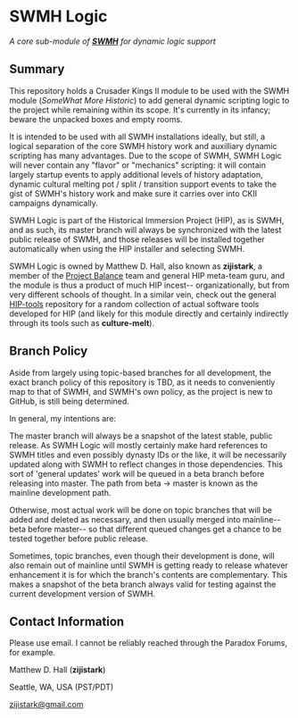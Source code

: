 SWMH Logic
=========

*A core sub-module of [**SWMH**](https://github.com/Aasmul/SWMH) for dynamic logic support*

## Summary ##

This repository holds a Crusader Kings II module to be used with the SWMH module (*SomeWhat More Historic*) to add general dynamic scripting logic to the project while remaining within its scope.  It's currently in its infancy; beware the unpacked boxes and empty rooms.

It is intended to be used with all SWMH installations ideally, but still, a logical separation of the core SWMH history work and auxilliary dynamic scripting has many advantages.  Due to the scope of SWMH, SWMH Logic will never contain any "flavor" or "mechanics" scripting: it will contain largely startup events to apply additional levels of history adaptation, dynamic cultural melting pot / split / transition support events to take the gist of SWMH's history work and make sure it carries over into CKII campaigns dynamically.

SWMH Logic is part of the Historical Immersion Project (HIP), as is SWMH, and as such, its master branch will always be synchronized with the latest public release of SWMH, and those releases will be installed together automatically when using the HIP installer and selecting SWMH.

SWMH Logic is owned by Matthew D. Hall, also known as **zijistark**, a member of the [Project Balance](https://github.com/Meneth/PB-git) team and general HIP meta-team guru, and the module is thus a product of much HIP incest-- organizationally, but from very different schools of thought.  In a similar vein, check out the general [HIP-tools](https://github.com/zijistark/HIP-tools) repository for a random collection of actual software tools developed for HIP (and likely for this module directly and certainly indirectly through its tools such as **culture-melt**).

## Branch Policy ##

Aside from largely using topic-based branches for all development, the exact branch policy of this repository is TBD, as it needs to conveniently map to that of SWMH, and SWMH's own policy, as the project is new to GitHub, is still being determined.

In general, my intentions are:

The master branch will always be a snapshot of the latest stable, public release.  As SWMH Logic will mostly certainly make hard references to SWMH titles and even possibly dynasty IDs or the like, it will be necessarily updated along with SWMH to reflect changes in those dependencies.  This sort of 'general updates' work will be queued in a beta branch before releasing into master.  The path from beta -> master is known as the mainline development path.

Otherwise, most actual work will be done on topic branches that will be added and deleted as necessary, and then usually merged into mainline-- beta before master-- so that different queued changes get a chance to be tested together before public release.

Sometimes, topic branches, even though their development is done, will also remain out of mainline until SWMH is getting ready to release whatever enhancement it is for which the branch's contents are complementary.  This makes a snapshot of the beta branch always valid for testing against the current development version of SWMH.

## Contact Information ##

Please use email. I cannot be reliably reached through the Paradox Forums, for example.

Matthew D. Hall (**zijistark**)

Seattle, WA, USA (PST/PDT)

[zijistark@gmail.com](mailto:zijistark@gmail.com)
